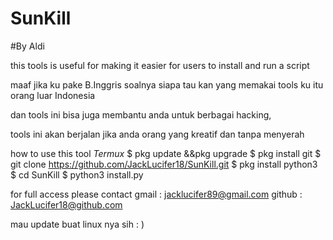 # SunKill
#By Aldi

this tools is useful for making it easier for users to install and run a script

maaf jika ku pake B.Inggris soalnya siapa tau kan yang memakai tools ku itu orang luar Indonesia 

dan tools ini bisa juga membantu anda untuk  berbagai hacking, 

tools ini akan berjalan jika anda orang yang kreatif dan tanpa menyerah 

how to use this tool
*Termux*
$ pkg update &&pkg upgrade
$ pkg install git
$ git clone https://github.com/JackLucifer18/SunKill.git
$ pkg install python3
$ cd SunKill
$ python3 install.py

for full access please contact
gmail : jacklucifer89@gmail.com
github : JackLucifer18@github.com

mau update buat linux nya sih	: )
